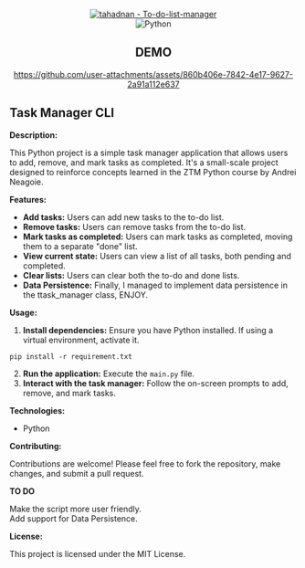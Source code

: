 <div align="center">
  
[![tahadnan - To-do-list-manager ](https://img.shields.io/static/v1?label=tahadnan&message=To-do-list-manager+&color=blue&logo=github)](https://github.com/tahadnan/To-do-list-manager  "Go to GitHub repo")  
<img alt='Python' src='https://img.shields.io/badge/CLI-100000?style=for-the-badge&logo=Python&logoColor=4B8BBE&labelColor=FFD43B&color=306998'/>

## **DEMO**
https://github.com/user-attachments/assets/860b406e-7842-4e17-9627-2a91a112e637
</div>

## **Task Manager CLI**

**Description:**

This Python project is a simple task manager application that allows users to add, remove, and mark tasks as completed. It's a small-scale project designed to reinforce concepts learned in the ZTM Python course by Andrei Neagoie.

**Features:**

- **Add tasks:** Users can add new tasks to the to-do list.
- **Remove tasks:** Users can remove tasks from the to-do list.
- **Mark tasks as completed:** Users can mark tasks as completed, moving them to a separate "done" list.
- **View current state:** Users can view a list of all tasks, both pending and completed.
- **Clear lists:** Users can clear both the to-do and done lists.
- **Data Persistence:** Finally, I managed to implement data persistence in the ttask_manager class, ENJOY.


**Usage:**

1. **Install dependencies:** Ensure you have Python installed. If using a virtual environment, activate it.
```
pip install -r requirement.txt
```
2. **Run the application:** Execute the `main.py` file.
3. **Interact with the task manager:** Follow the on-screen prompts to add, remove, and mark tasks.

**Technologies:**

- Python

**Contributing:**

Contributions are welcome! Please feel free to fork the repository, make changes, and submit a pull request.

**TO DO**

Make the script more user friendly.  
Add support for Data Persistence.

**License:**

This project is licensed under the MIT License.
